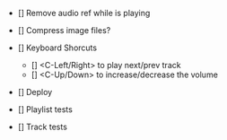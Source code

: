 - [] Remove audio ref while is playing
- [] Compress image files?

- [] Keyboard Shorcuts

  - [] <C-Left/Right> to play next/prev track
  - [] <C-Up/Down> to increase/decrease the volume

- [] Deploy
- [] Playlist tests
- [] Track tests

